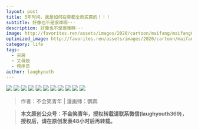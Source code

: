```yaml
---
layout: post
title: 5年时间，我是如何在帝都全款买房的！！！
subtitle: 好像也不是很难啊···
description: 好像也不是很难啊···
image: http://favorites.ren/assets/images/2020/cartoon/maifang/maifang00.jpg
optimized_image: http://favorites.ren/assets/images/2020/cartoon/maifang/maifang00.jpg
category: life
tags:
  - 买房
  - 丈母娘
  - 程序员
author: laughyouth
---
```


![](http://favorites.ren/assets/images/2020/cartoon/maifang/maifang01.jpg)
![](http://favorites.ren/assets/images/2020/cartoon/maifang/maifang02.jpg)
![](http://favorites.ren/assets/images/2020/cartoon/maifang/maifang03.jpg)
![](http://favorites.ren/assets/images/2020/cartoon/maifang/maifang04.jpg)
![](http://favorites.ren/assets/images/2020/cartoon/maifang/maifang05.jpg)
![](http://favorites.ren/assets/images/2020/cartoon/maifang/maifang06.jpg)
![](http://favorites.ren/assets/images/2020/cartoon/maifang/maifang07.jpg)
![](http://favorites.ren/assets/images/2020/cartoon/maifang/maifang08.jpg)
![](http://favorites.ren/assets/images/2020/cartoon/maifang/maifang09.jpg)
![](http://favorites.ren/assets/images/2020/cartoon/maifang/maifang10.jpg)
![](http://favorites.ren/assets/images/2020/cartoon/maifang/maifang11.jpg)

>作者：不会笑青年 | 漫画师：鹦鹉

>**本文原创公众号：不会笑青年，授权转载请联系微信(laughyouth369)，授权后，请在原创发表48小时后再转载。**


